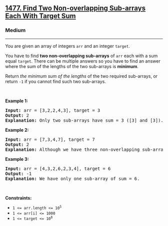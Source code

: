 <h2><a href="https://leetcode.com/problems/find-two-non-overlapping-sub-arrays-each-with-target-sum/">1477. Find Two Non-overlapping Sub-arrays Each With Target Sum</a></h2><h3>Medium</h3><hr><div><p>You are given an array of integers <code>arr</code> and an integer <code>target</code>.</p>

<p>You have to find <strong>two non-overlapping sub-arrays</strong> of <code>arr</code> each with a sum equal <code>target</code>. There can be multiple answers so you have to find an answer where the sum of the lengths of the two sub-arrays is <strong>minimum</strong>.</p>

<p>Return <em>the minimum sum of the lengths</em> of the two required sub-arrays, or return <code>-1</code> if you cannot find such two sub-arrays.</p>

<p>&nbsp;</p>
<p><strong class="example">Example 1:</strong></p>

<pre style="position: relative;"><strong>Input:</strong> arr = [3,2,2,4,3], target = 3
<strong>Output:</strong> 2
<strong>Explanation:</strong> Only two sub-arrays have sum = 3 ([3] and [3]). The sum of their lengths is 2.
<div class="open_grepper_editor" title="Edit &amp; Save To Grepper"></div></pre>

<p><strong class="example">Example 2:</strong></p>

<pre style="position: relative;"><strong>Input:</strong> arr = [7,3,4,7], target = 7
<strong>Output:</strong> 2
<strong>Explanation:</strong> Although we have three non-overlapping sub-arrays of sum = 7 ([7], [3,4] and [7]), but we will choose the first and third sub-arrays as the sum of their lengths is 2.
<div class="open_grepper_editor" title="Edit &amp; Save To Grepper"></div></pre>

<p><strong class="example">Example 3:</strong></p>

<pre style="position: relative;"><strong>Input:</strong> arr = [4,3,2,6,2,3,4], target = 6
<strong>Output:</strong> -1
<strong>Explanation:</strong> We have only one sub-array of sum = 6.
<div class="open_grepper_editor" title="Edit &amp; Save To Grepper"></div></pre>

<p>&nbsp;</p>
<p><strong>Constraints:</strong></p>

<ul>
	<li><code>1 &lt;= arr.length &lt;= 10<sup>5</sup></code></li>
	<li><code>1 &lt;= arr[i] &lt;= 1000</code></li>
	<li><code>1 &lt;= target &lt;= 10<sup>8</sup></code></li>
</ul>
</div>